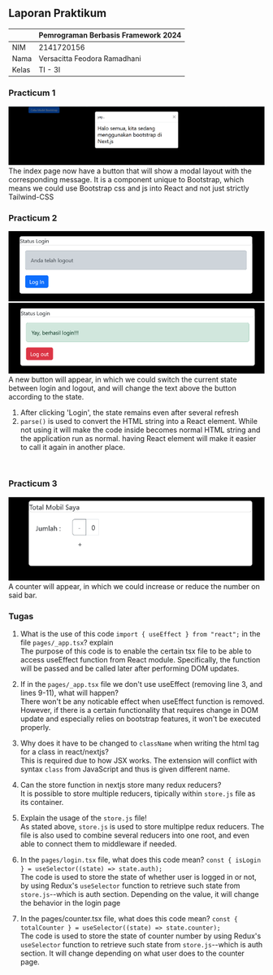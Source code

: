 ## Laporan Praktikum

|  | Pemrograman Berbasis Framework 2024 |
|--|--|
| NIM |  2141720156|
| Nama |  Versacitta Feodora Ramadhani |
| Kelas | TI - 3I |

### Practicum 1
![Screenshot](README-pic/1a.png)<br/>
The index page now have a button that will show a modal layout with the corresponding message. It is a component unique to Bootstrap, which means we could use Bootstrap css and js into React and not just strictly Tailwind-CSS
<br/>

### Practicum 2
![Screenshot](README-pic/2a.png)<br/>
![Screenshot](README-pic/2b.png)<br/>
A new button will appear, in which we could switch the current state between login and logout, and will change the text above the button according to the state.<br/>
1. After clicking 'Login', the state remains even after several refresh
2. `parse()` is used to convert the HTML string into a React element. While not using it will make the code inside becomes normal HTML string and the application run as normal. having React element will make it easier to call it again in another place.
<br/>

### Practicum 3
![Screenshot](README-pic/3a.png)<br/>
A counter will appear, in which we could increase or reduce the number on said bar.
<br/>

### Tugas
1. What is the use of this code `import { useEffect } from "react";` in the file `pages/_app.tsx`? explain<br/>
The purpose of this code is to enable the certain tsx file to be able to access useEffect function from React module. Specifically, the function will be passed and be called later after performing DOM updates.<br/>

2. If in the `pages/_app.tsx` file we don't use useEffect (removing line 3, and lines 9-11), what will happen?<br/>
There won't be any noticable effect when useEffect function is removed. However, if there is a certain functionality that requires change in DOM update and especially relies on bootstrap features, it won't be executed properly.<br/>

3. Why does it have to be changed to `className` when writing the html tag for a class in react/nextjs?<br/>
This is required due to how JSX works. The extension will conflict with syntax `class` from JavaScript and thus is given different name.<br/>

4. Can the store function in nextjs store many redux reducers?<br/>
It is possible to store multiple reducers, tipically within `store.js` file as its container.<br/>

5. Explain the usage of the `store.js` file!<br/>
As stated above, `store.js` is used to store multiplpe redux reducers. The file is also used to combine several reducers into one root, and even able to connect them to middleware if needed.<br/>

6. In the `pages/login.tsx` file, what does this code mean? `const { isLogin } = useSelector((state) => state.auth);`<br/>
The code is used to store the state of whether user is logged in or not, by using Redux's `useSelector` function to retrieve such state from `store.js`--which is auth section. Depending on the value, it will change the behavior in the login page<br/>

7. In the pages/counter.tsx file, what does this code mean? `const { totalCounter } = useSelector((state) => state.counter);`<br/>
The code is used to store the state of counter number by using Redux's `useSelector` function to retrieve such state from `store.js`--which is auth section. It will change depending on what user does to the counter page.<br/>